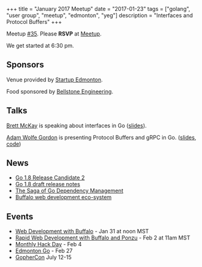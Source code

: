 +++
title = "January 2017 Meetup"
date = "2017-01-23"
tags = ["golang", "user group", "meetup", "edmonton", "yeg"]
description = "Interfaces and Protocol Buffers"
+++

Meetup [#35](https://github.com/edmontongo/presentations/issues/53). Please **RSVP** at [Meetup](https://www.meetup.com/startupedmonton/events/236668791/).

We get started at 6:30 pm.

## Sponsors 

Venue provided by [Startup Edmonton](https://www.startupedmonton.com/).

Food sponsored by [Bellstone Engineering](https://bellstone.ca/). 

## Talks

[Brett McKay](https://github.com/mckayb24) is speaking about interfaces in Go ([slides](https://talks.godoc.org/github.com/edmontongo/presentations/2017-01/simple_interface/talk.slide#1)).

[Adam Wolfe Gordon](https://github.com/adamwg) is presenting Protocol Buffers and gRPC in Go. ([slides](https://talks.godoc.org/github.com/edmontongo/presentations/2017-01/protobufs-and-grpc/grpc.slide#1), [code](https://github.com/adamwg/proto-example))

## News

* [Go 1.8 Release Candidate 2](https://groups.google.com/forum/#!topic/golang-announce/iI13Nx0BP2E)
* [Go 1.8 draft release notes](https://beta.golang.org/doc/go1.8)
* [The Saga of Go Dependency Management](https://blog.gopheracademy.com/advent-2016/saga-go-dependency-management/)
* [Buffalo web development eco-system](http://gobuffalo.io/)

## Events

* [Web Development with Buffalo](https://www.bigmarker.com/gopheracademy/Introduction-to-Buffalo-Web-Development-in-Go) - Jan 31 at noon MST
* [Rapid Web Development with Buffalo and Ponzu](https://www.bigmarker.com/gopheracademy/Rapid-Web-Development-with-Buffalo-and-Ponzu) - Feb 2 at 11am MST
* [Monthly Hack Day](https://www.meetup.com/startupedmonton/events/qvnfrlywdbgb/) - Feb 4
* [Edmonton Go](https://www.meetup.com/startupedmonton/events/jptkwlywdbkc/) - Feb 27
* [GopherCon](https://gophercon.com/) July 12-15
